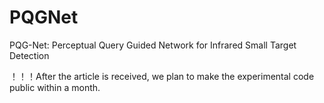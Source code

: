 # PQGNet
PQG-Net: Perceptual Query Guided Network for Infrared Small Target Detection

！！！After the article is received, we plan to make the experimental code public within a month.

